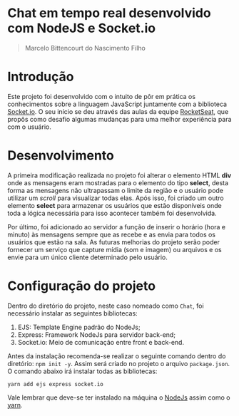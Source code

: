 # Chat em tempo real desenvolvido com NodeJS e Socket.io
> Marcelo Bittencourt do Nascimento Filho

# Introdução
Este projeto foi desenvolvido com o intuito de pôr em prática os conhecimentos sobre a linguagem JavaScript juntamente com a 
biblioteca [Socket.io](https://socket.io). O seu início se deu através das aulas da equipe 
[RocketSeat](https://rocketseat.com.br), que propôs como desafio algumas mudanças para uma melhor experiência para com o usuário.

# Desenvolvimento
A primeira modificação realizada no projeto foi alterar o elemento HTML **div** onde as mensagens eram mostradas para o elemento do tipo **select**, desta forma as mensagens não ultrapassam o limite da região e o usuário pode utilizar um *scroll* para visualizar todas elas. Após isso, foi criado um outro elemento **select** para armazenar os usuários que estão disponíveis onde toda a lógica necessária para isso acontecer também foi desenvolvida.
 
Por último, foi adicionado ao servidor a função de inserir o horário (hora e minuto) às mensagens sempre que as recebe e as envia para todos os usuários que estão na sala. As futuras melhorias do projeto serão poder fornecer um serviço que capture mídia (som e imagem) ou arquivos e os envie para um único cliente determinado pelo usuário.

# Configuração do projeto

Dentro do diretório do projeto, neste caso nomeado como `Chat`, foi necessário instalar as seguintes bibliotecas:

1. EJS: Template Engine padrão do NodeJs;
2. Express: Framework NodeJs para servidor back-end;
3. Socket.io: Meio de comunicação entre front e back-end.

Antes da instalação recomenda-se realizar o seguinte comando dentro do diretório: `npm init -y`. Assim será criado no projeto o arquivo `package.json`. O comando abaixo irá instalar todas as bibliotecas:

`yarn add ejs express socket.io`

Vale lembrar que deve-se ter instalado na máquina o [NodeJs](https://nodejs.org/en/) assim como o [yarn](https://yarnpkg.com).
